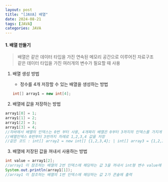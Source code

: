 ```yaml
---
layout: post
title: "[JAVA] 배열"
date: 2024-08-21
tags: [JAVA]
categories: JAVA
---
```


#### 1. 배열 만들기

> 배열은 같은 데이터 타입을 가진 연속된 메모리 공간으로 이루어진 자료구조  
> 같은 데이터 타입을 가진 여러개의 변수가 필요할 때 사용

1. 배열 생성 방법

   - 정수를 4개 저장할 수 있는 배열을 생성하는 방법

   ```java
   int[] array1 = new int[4];
   ```

2. 배열에 값을 저장하는 방법

```java
array1[0] = 1;
array1[1] = 2;
array1[2] = 3;
array1[3] = 4;
//자바에서 배열의 인덱스는 0번 부터 사용, 4개짜리 배열은 0부터 3까지의 인덱스를 가지게 됨
//배열인덱스 0번부터 3번까지 차례로 1,2,3,4 값을 저장
//같은 코드 : int[] array2 = new int[] {1,2,3,4}; | int[] array3 = {1,2,3,4};
```

3. 배열에 저장된 값을 꺼내서 사용하는 방법

```java
int value = array1[2];
//array1 이 참조하는 배열의 2번 인덱스에 해당하는 값 3을 꺼내서 int형 변수 value에 담음
System.out.println(array1[1]);
//array1 이 참조하는 배열의 1번 인덱스에 해당하는 값 2가 콘솔에 출력
```
